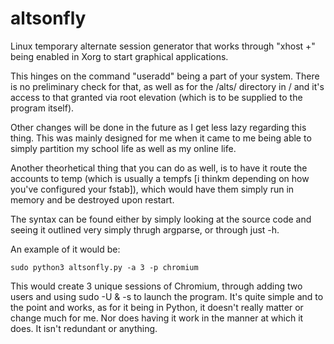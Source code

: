 # altsonfly
Linux temporary alternate session generator that works through "xhost +" being enabled in Xorg to start graphical applications.

This hinges on the command "useradd" being a part of your system. There is no preliminary check for that, as well as for the /alts/ directory in / and it's access to that
granted via root elevation (which is to be supplied to the program itself).


Other changes will be done in the future as I get less lazy regarding this thing. This was mainly designed for me when it came to me being able to simply partition my
school life as well as my online life.


Another theorhetical thing that you can do as well, is to have it route the accounts to temp (which is usually a tempfs [i thinkm depending on how you've configured your fstab]), which would have them simply run in memory and be destroyed upon restart.


The syntax can be found either by simply looking at the source code and seeing it outlined very simply thrugh argparse, or through just -h.

An example of it would be:

```sudo python3 altsonfly.py -a 3 -p chromium```


This would create 3 unique sessions of Chromium, through adding two users and using sudo -U & -s to launch the program. It's quite simple and to the point and works,
as for it being in Python, it doesn't really matter or change much for me. Nor does having it work in the manner at which it does. It isn't redundant or anything.
